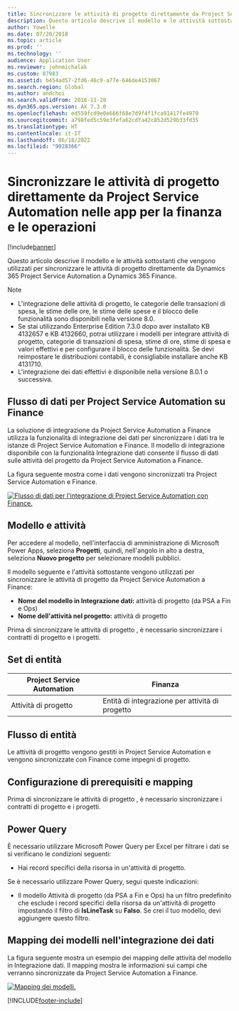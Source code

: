 ```yaml
---
title: Sincronizzare le attività di progetto direttamente da Project Service Automation nelle app per la finanza e le operazioni
description: Questo articolo descrive il modello e le attività sottostanti che vengono utilizzati per sincronizzare le attività di progetto direttamente da Microsoft Dynamics 365 Project Service Automation a Dynamics 365 Finance.
author: Yowelle
ms.date: 07/20/2018
ms.topic: article
ms.prod: ''
ms.technology: ''
audience: Application User
ms.reviewer: johnmichalak
ms.custom: 87983
ms.assetid: b454ad57-2fd6-46c9-a77e-646de4153067
ms.search.region: Global
ms.author: andchoi
ms.search.validFrom: 2016-11-28
ms.dyn365.ops.version: AX 7.3.0
ms.openlocfilehash: ed559fcd9e0e666f68e7d9f4f1fca91417fe4970
ms.sourcegitcommit: a798fed5c59e3fefa62cdfa42c852d529b33fd35
ms.translationtype: HT
ms.contentlocale: it-IT
ms.lasthandoff: 06/18/2022
ms.locfileid: "9028366"
---
```

# <a name="synchronize-project-tasks-directly-from-project-service-automation-to-finance-and-operations"></a>Sincronizzare le attività di progetto direttamente da Project Service Automation nelle app per la finanza e le operazioni

[!include[banner](../includes/banner.md)]

Questo articolo descrive il modello e le attività sottostanti che vengono utilizzati per sincronizzare le attività di progetto direttamente da Dynamics 365 Project Service Automation a Dynamics 365 Finance.

> [!NOTE]
> - L'integrazione delle attività di progetto, le categorie delle transazioni di spesa, le stime delle ore, le stime delle spese e il blocco delle funzionalità sono disponibili nella versione 8.0.
> - Se stai utilizzando Enterprise Edition 7.3.0 dopo aver installato KB 4132657 e KB 4132660, potrai utilizzare i modelli per integrare attività di progetto, categorie di transazioni di spesa, stime di ore, stime di spesa e valori effettivi e per configurare il blocco delle funzionalità. Se devi reimpostare le distribuzioni contabili, è consigliabile installare anche KB 4131710.
> - L'integrazione dei dati effettivi è disponibile nella versione 8.0.1 o successiva.

## <a name="data-flow-for-project-service-automation-to-finance"></a>Flusso di dati per Project Service Automation su Finance

La soluzione di integrazione da Project Service Automation a Finance utilizza la funzionalità di integrazione dei dati per sincronizzare i dati tra le istanze di Project Service Automation e Finance. Il modello di integrazione disponibile con la funzionalità Integrazione dati consente il flusso di dati sulle attività del progetto da Project Service Automation a Finance.

La figura seguente mostra come i dati vengono sincronizzati tra Project Service Automation e Finance.

[![Flusso di dati per l'integrazione di Project Service Automation con Finance.](./media/ProjectTasksFlow.png)](./media/ProjectTasksFlow.png)

## <a name="template-and-task"></a>Modello e attività

Per accedere al modello, nell'interfaccia di amministrazione di Microsoft Power Apps, seleziona **Progetti**, quindi, nell'angolo in alto a destra, seleziona **Nuovo progetto** per selezionare modelli pubblici.

Il modello seguente e l'attività sottostante vengono utilizzati per sincronizzare le attività di progetto da Project Service Automation a Finance:

- **Nome del modello in Integrazione dati:** attività di progetto (da PSA a Fin e Ops)
- **Nome dell'attività nel progetto:** attività di progetto

Prima di sincronizzare le attività di progetto , è necessario sincronizzare i contratti di progetto e i progetti.

## <a name="entity-set"></a>Set di entità

| Project Service Automation | Finanza                             |
|----------------------------|-------------------------------------|
| Attività di progetto              | Entità di integrazione per attività di progetto |

## <a name="entity-flow"></a>Flusso di entità

Le attività di progetto vengono gestiti in Project Service Automation e vengono sincronizzate con Finance come impegni di progetto.

## <a name="prerequisites-and-mapping-setup"></a>Configurazione di prerequisiti e mapping

Prima di sincronizzare le attività di progetto , è necessario sincronizzare i contratti di progetto e i progetti.

## <a name="power-query"></a>Power Query

È necessario utilizzare Microsoft Power Query per Excel per filtrare i dati se si verificano le condizioni seguenti:

- Hai record specifici della risorsa in un'attività di progetto.

Se è necessario utilizzare Power Query, segui queste indicazioni:

- Il modello Attività di progetto (da PSA a Fin e Ops) ha un filtro predefinito che esclude i record specifici della risorsa da un'attività di progetto impostando il filtro di **IsLineTask** su **Falso**. Se crei il tuo modello, devi aggiungere questo filtro.

## <a name="template-mapping-in-data-integration"></a>Mapping dei modelli nell'integrazione dei dati

La figura seguente mostra un esempio dei mapping delle attività del modello in Integrazione dati. Il mapping mostra le informazioni sui campi che verranno sincronizzate da Project Service Automation a Finance.

[![Mapping dei modelli.](./media/ProjectTasksMapping.png)](./media/ProjectTasksMapping.png)


[!INCLUDE[footer-include](../includes/footer-banner.md)]